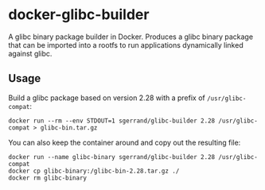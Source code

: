 # docker-glibc-builder

A glibc binary package builder in Docker. Produces a glibc binary package that can be imported into a rootfs to run applications dynamically linked against glibc.

## Usage

Build a glibc package based on version 2.28 with a prefix of `/usr/glibc-compat`:

```
docker run --rm --env STDOUT=1 sgerrand/glibc-builder 2.28 /usr/glibc-compat > glibc-bin.tar.gz
```

You can also keep the container around and copy out the resulting file:

```
docker run --name glibc-binary sgerrand/glibc-builder 2.28 /usr/glibc-compat
docker cp glibc-binary:/glibc-bin-2.28.tar.gz ./
docker rm glibc-binary
```
